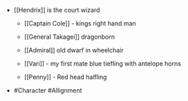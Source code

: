 
 - [[Hendrix]] is the court wizard

	 - [[Captain Cole]]  - kings right hand man

	 - [[General Takagei]]  dragonborn

	 - [[Admiral]]  old dwarf in wheelchair

	 - [[Vari]]  - my first mate blue tiefling with antelope horns

	 - [[Penny]]  - Red head halfling
 - #Character #Allignment
